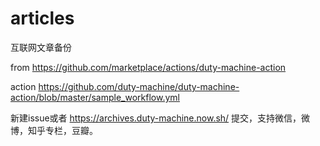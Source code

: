 # articles
互联网文章备份


from  https://github.com/marketplace/actions/duty-machine-action

action https://github.com/duty-machine/duty-machine-action/blob/master/sample_workflow.yml

新建issue或者 https://archives.duty-machine.now.sh/ 提交，支持微信，微博，知乎专栏，豆瓣。


